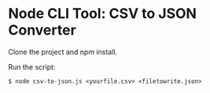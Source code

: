 # Node CLI Tool: CSV to JSON Converter

Clone the project and npm install.

Run the script:
```
$ node csv-to-json.js <yourfile.csv> <filetowrite.json>
```
